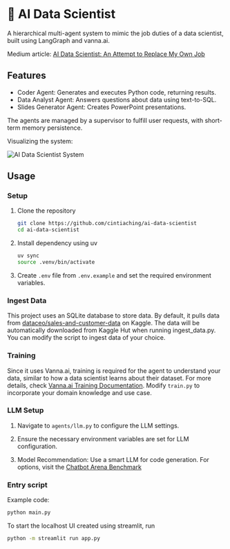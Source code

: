 # 🤖 AI Data Scientist

A hierarchical multi-agent system to mimic the job duties of a data scientist,
built using LangGraph and vanna.ai.

Medium article: [AI Data Scientist: An Attempt to Replace My Own Job](https://medium.com/the-beta-labs-tech-blog/ai-data-scientist-an-attempt-to-replace-my-own-job-2e485c9a1892)

## Features

- Coder Agent: Generates and executes Python code, returning results.
- Data Analyst Agent: Answers questions about data using text-to-SQL.
- Slides Generator Agent: Creates PowerPoint presentations.

The agents are managed by a supervisor to fulfill user requests, with short-term memory persistence.

Visualizing the system:

![AI Data Scientist System](./static/img/ai-data-scientist-graph.png)

## Usage

### Setup

1. Clone the repository
    ```bash
    git clone https://github.com/cintiaching/ai-data-scientist
    cd ai-data-scientist
    ```
2. Install dependency using uv
    ```bash
    uv sync
    source .venv/bin/activate
    ```
     
3. Create `.env` file from `.env.example` and set the required environment variables.

### Ingest Data

This project uses an SQLite database to store data. By default, it pulls data from [dataceo/sales-and-customer-data](https://www.kaggle.com/datasets/dataceo/sales-and-customer-data) 
on Kaggle. The data will be automatically downloaded from Kaggle Hut when running ingest_data.py. 
You can modify the script to ingest data of your choice.

### Training

Since it uses Vanna.ai, training is required for the agent to understand your data, similar to how a data scientist 
learns about their dataset. For more details, check [Vanna.ai Training Documentation](https://vanna.ai/docs/train/). 
Modify `train.py` to incorporate your domain knowledge and use case.

### LLM Setup

1. Navigate to `agents/llm.py` to configure the LLM settings.

2. Ensure the necessary environment variables are set for LLM configuration.

3. Model Recommendation: Use a smart LLM for code generation. For options, visit the [Chatbot Arena Benchmark](https://huggingface.co/spaces/lmarena-ai/chatbot-arena-leaderboard)

### Entry script

Example code:
```bash
python main.py
```

To start the localhost UI created using streamlit, run
```bash
python -m streamlit run app.py
```
